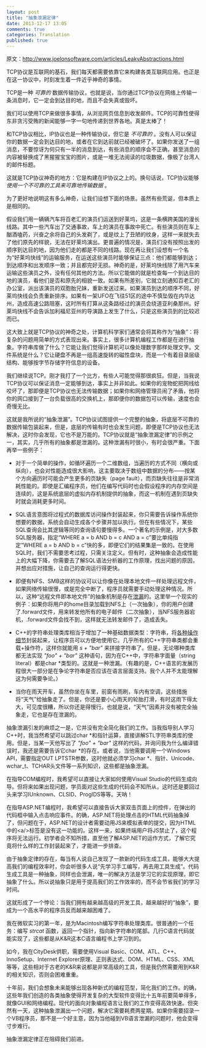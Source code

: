 ```yaml
---
layout: post
title: "抽象泄漏定律"
date: 2013-12-17 13:05
comments: true
categories: Translation
published: true
---
```


原文：http://www.joelonsoftware.com/articles/LeakyAbstractions.html

TCP协议是互联网的基石，我们每天都需要依靠它来构建各类互联网应用。也正是在这一协议中，时刻发生着一件近乎神奇的事情。

TCP是一种 *可靠的* 数据传输协议，也就是说，当你通过TCP协议在网络上传输一条消息时，它一定会到达目的地，而且不会失真或毁坏。

我们可以使用TCP来做很多事情，从浏览网页信息到收发邮件。TCP的可靠性使得东非贪污受贿的新闻能够一字一句地传递到世界各地。真是太棒了！

和TCP协议相比，IP协议也是一种传输协议，但它是 *不可靠的* 。没有人可以保证你的数据一定会到达目的地，或者在它到达前就已经被破坏了。如果你发送了一组消息，不要惊讶为何只有一半的消息到达，有些消息的顺序会不正确，甚至消息的内容被替换成了黑猩猩宝宝的图片，或是一堆无法阅读的垃圾数据，像极了台湾人的邮件标题。

这就是TCP协议神奇的地方：它是构建在IP协议之上的。换句话说，TCP协议能够 *使用一个不可靠的工具来可靠地传输数据* 。

<!--more-->

为了更好地说明这有多么神奇，让我们设想下面的场景。虽然有些荒诞，但本质上是相同的。

假设我们用一辆辆汽车将百老汇的演员们运送到好莱坞，这是一条横跨美国的漫长线路。其中一些汽车出了交通事故，车上的演员在事故中死亡。有些演员则在车上酗酒嗑药，兴奋之余将自己的头发剃了，或是纹上了丑陋的纹身，这样一来就失去了他们原先的样貌，无法在好莱坞演出。更普遍的情况是，演员们没有按照出发的顺序到达目的地，因为他们走的都是不同的线路。现在再让我们设想有一个名为“好莱坞快线”的运输服务，在运送这些演员时能够保证三点：他们都能够到达；到达顺序和出发顺序一致；并且都完好无损。神奇的是，好莱坞快线除了用汽车来运输这些演员之外，没有任何其他的方法。所以它能做的就是检查每一个到达目的地的演员，看他们是否和原先的相貌一致。如果有所差别，它就立刻通知百老汇的办公室，派出该演员的双胞胎兄妹，重新发送过来。如果演员到达的顺序不同，好莱坞快线会负责重新排序。如果有一架UFO在飞往51区的途中不慎坠毁在内华达州，造成高速公路阻塞，这时所有打算从这条路经过的演员会绕道亚利桑那州。好莱坞快线不会告诉加利福尼亚州的导演路上发生了什么，只是这些演员到的比较迟而已。

这大致上就是TCP协议的神奇之处，计算机科学家们通常会将其称作为“抽象”：将复杂的问题用简单的方式表现出来。事实上，很多计算机编程工作都是在进行抽象。字符串库做了什么？它能让我们觉得计算机可以像处理数字那样处理文字。文件系统是什么？它让硬盘不再是一组高速旋转的磁性盘块，而是一个有着目录层级结构、能够按字节存储字符信息的设备。

我们继续说TCP。刚才我打了一个比方，有些人可能觉得那很疯狂。但是，当我说TCP协议可以保证消息一定能够到达，事实上并非如此。如果你的宠物蛇把网线给咬坏了，那即便是TCP协议也无法传输数据；如果你和网络管理员闹了矛盾，他将你的网口接到了一台负载很高的交换机上，那即便你的数据包可以传输，速度也会奇慢无比。

这就是我所说的“抽象泄漏”。TCP协议试图提供一个完整的抽象，将底层不可靠的数据传输包装起来，但是，底层的传输有时也会发生问题，即便是TCP协议也无法解决，这时你会发现，它也不是万能的。TCP协议就是“抽象泄漏定律”的示例之一，其实，几乎所有的抽象都是泄漏的。这种泄漏有时很小，有时会很严重。下面再举一些例子：

* 对于一个简单的操作，如循环遍历一个二维数组，当遍历的方式不同（横向或纵向），也会对性能造成很大影响，这主要取决于数组中数据的分布——按某个方向遍历时可能会产生更多的页缺失（page fault），而页缺失往往是非常消耗性能的。即使是汇编程序员，他们在编写代码时也会假设程序的内存空间是连续的，这是系统底层的虚拟内存机制提供的抽象，而这一机制在遇到页缺失时就会消耗更多时间。

* SQL语言意图将过程式的数据库访问操作封装起来，你只需要告诉操作系统你想要的数据，系统会自动生成各个步骤并加以执行。但在有些情况下，某些SQL查询会比其逻辑等同的查询语句要慢得多。一个著名的示例是，对大多数SQL服务器，指定“WHERE a = b AND b = c AND a = c”要比单纯指定“WHERE a = b AND b = c”快的多，即便它们的结果集是一致的。在使用SQL时，我们不需要思考过程，只需关注定义。但有时，这种抽象会造成性能上的大幅下降，你需要去了解SQL语法分析器的工作原理，找出问题的原因，并想出应对措施，让自己的查询运行得更快。

* 即便有NFS、SMB这样的协议可以让你像在处理本地文件一样处理远程文件，如果网络传输很慢，或是完全中断了，程序员就需要手动处理这种情况。所以，这种“远程文件即本地文件”的抽象机制是存在[泄漏](http://www.joelonsoftware.com/articles/fog0000000041.html)的。这里举一个现实的例子：如果你将用户的home目录加载到NFS上（一次抽象），你的用户创建了.forward文件，用来转发他所有的电子邮件（二次抽象），当NFS服务器宕机，.forward文件会找不到，这样就无法转发邮件了，造成丢失。

* C++的字符串处理类库相当于增加了一种基础数据类型：字符串，将[各种操作细节](http://www.joelonsoftware.com/articles/fog0000000319.html)封装起来，让程序员可以方便地使用它。几乎所有的C++字符串类都会重载+操作符，这样你就能用 *s + "bar"* 来拼接字符串了。但是，无论哪种类库都无法实现 *"foo" + "bar"* 这种语句，因为在C++中，字符串字面量（string literal）都是char \*类型的。这就是一种泄漏。（有趣的是，C++语言的发展历程很大一部分是在争论字符串是否应该在语言层面支持。我个人并不太能理解这为何需要争论。）

* 当你在雨天开车，虽然你坐在车里，前窗有雨刷，车内有空调，这些措施将“天气”给抽象走了。但是，你还是要小心雨天的轮胎打滑，有时这雨下得太大，可见度很糟，所以你还是得慢行。也就是说，“天气”因素并没有被完全抽象走，它也是存在泄漏的。

抽象泄漏引发的麻烦之一是，它并没有完全简化我们的工作。当我指导别人学习C++时，我当然希望可以跳过char \*和指针运算，直接讲解STL字符串类库的使用。但是，当某一天他写出了 *"foo" + "bar"* 这样的代码，并询问我为什么编译错误时，我还是需要告诉它char \*的存在。或者说，当他需要调用一个Windows API，需要指定OUT LPTSTR参数，这时他就必须学习char \*、指针、Unicode、wchar_t、TCHAR头文件等一系列知识，这些都是抽象泄漏。

在指导COM编程时，我希望可以直接让大家如何使用Visual Studio的代码生成向导。但将来如果出现问题，学员面对这些生成的代码会不知所从，这时还是要回过头来学习IUnknown、CLSID、ProgIDS等等。天呐！

在指导ASP.NET编程时，我希望可以直接告诉大家双击页面上的控件，在弹出的代码框中输入点击响应事件。的确，ASP.NET将处理点击的HTML代码抽象掉了，但问题在于，ASP.NET的设计者需要动用JS来模拟表单的提交，因为HTML中的&lt;a/&gt;标签是没有这一功能的。这样一来，如果终端用户将JS禁止了，这个程序将无法运行。初学者会不知所措，直至他了解ASP.NET的运作方式，了解它究竟将什么样的工作封装起来了，才能进一步排查。

由于抽象定律的存在，每当有人说自己发现了一款新的代码生成工具，能够大大提高我们的编程效率时，你会听很多人说“先学习手工编写，再去用工具生成”。代码生成工具是一种抽象，同样也会泄漏，唯一的解决方法是学习它的实现原理，即它抽象了什么。所以说抽象只是用于提高我们的工作效率的，而不会节省我们的学习时间。

这就形成了一个悖论：当我们拥有越来越高级的开发工具，越来越好的“抽象”，要成为一个高水平的程序员反而越来越困难了。

我在微软实习的第一年，是为Macintosh编写字符串处理类库。很普通的一个任务：编写 *strcat* 函数，返回一个指针，指向新字符串的尾部。几行C语言代码就能实现了，这些都是从K&R这本C语言编程书上学习到的。

如今，我在CityDesk供职，需要使用Visual Basic、COM、ATL、C++、InnoSetup、Internet Explorer原理、正则表达式、DOM、HTML、CSS、XML等等，这些相对于古老的K&R来说都是非常高级的工具，但是我仍然需要用到K&R的相关知识，否则会困难重重。

十年前，我们会想象未来能够出现各种新式的编程范型，简化我们的工作。的确，这些年我们创造的各类抽象使得开发复杂的大型软件变得比十五年前要简单得多，就像GUI和网络编程。现代的面向对象编程语言让我们的工作变得高效快速。但突然有一天，这种抽象泄漏出一个问题，解决它需要耗费两星期。如果你需要招录一个VB程序员，那不是一个好主意，因为当他碰到VB语言泄漏的问题时，他会变得寸步难行。

抽象泄漏定律正在阻碍我们前进。
